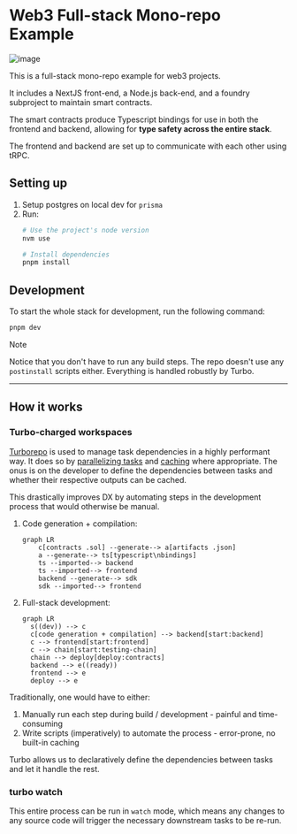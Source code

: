 # Web3 Full-stack Mono-repo Example

![image](./README-dev.gif)

This is a full-stack mono-repo example for web3 projects.

It includes a NextJS front-end, a Node.js back-end, and a foundry subproject to maintain smart contracts.

The smart contracts produce Typescript bindings for use in both the frontend and backend,
allowing for **type safety across the entire stack**.

The frontend and backend are set up to communicate with each other using tRPC.

## Setting up
1. Setup postgres on local dev for `prisma`
2. Run:
   ```bash
   # Use the project's node version
   nvm use

   # Install dependencies
   pnpm install
   ```

## Development

To start the whole stack for development, run the following command:

```bash
pnpm dev
```

> [!NOTE]
> Notice that you don't have to run any build steps.
> The repo doesn't use any `postinstall` scripts either.
> Everything is handled robustly by Turbo.

---

## How it works

### Turbo-charged workspaces

[Turborepo](https://turbo.build/) is used to manage task dependencies in a highly performant way. It does so by
[parallelizing tasks](https://turbo.build/repo/docs/crafting-your-repository/configuring-tasks) and
[caching](https://turbo.build/repo/docs/crafting-your-repository/caching)
where appropriate. The onus is on the developer to define the
dependencies between tasks and whether their respective outputs can be cached.

This drastically improves DX by automating steps in the development process that would otherwise
be manual.

1. Code generation + compilation:
   ```mermaid
   graph LR
       c[contracts .sol] --generate--> a[artifacts .json]
       a --generate--> ts[typescript\nbindings]
       ts --imported--> backend
       ts --imported--> frontend
       backend --generate--> sdk
       sdk --imported--> frontend
   ```
2. Full-stack development:
   ```mermaid
   graph LR
     s((dev)) --> c
     c[code generation + compilation] --> backend[start:backend]
     c --> frontend[start:frontend]
     c --> chain[start:testing-chain]
     chain --> deploy[deploy:contracts]
     backend --> e((ready))
     frontend --> e
     deploy --> e
   ```

Traditionally, one would have to either:

1. Manually run each step during build / development - painful and time-consuming
2. Write scripts (imperatively) to automate the process - error-prone, no built-in caching

Turbo allows us to declaratively define the dependencies between tasks and let it handle the rest.

### turbo watch

This entire process can be run in `watch` mode, which means any changes to any source code will
trigger the necessary downstream tasks to be re-run.
